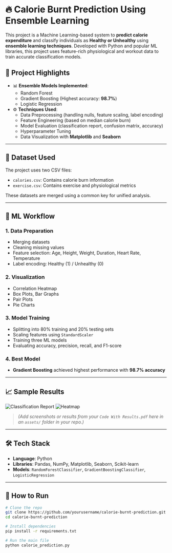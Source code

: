 # 🔥 Calorie Burnt Prediction Using Ensemble Learning

This project is a Machine Learning-based system to **predict calorie expenditure** and classify individuals as **Healthy or Unhealthy** using **ensemble learning techniques**. Developed with Python and popular ML libraries, this project uses feature-rich physiological and workout data to train accurate classification models.

## 🚀 Project Highlights

- 📊 **Ensemble Models Implemented**:
  - Random Forest
  - Gradient Boosting (Highest accuracy: **98.7%**)
  - Logistic Regression
- ⚙️ **Techniques Used**:
  - Data Preprocessing (handling nulls, feature scaling, label encoding)
  - Feature Engineering (based on median calorie burn)
  - Model Evaluation (classification report, confusion matrix, accuracy)
  - Hyperparameter Tuning
  - Data Visualization with **Matplotlib** and **Seaborn**

---

## 📁 Dataset Used

The project uses two CSV files:
- `calories.csv`: Contains calorie burn information
- `exercise.csv`: Contains exercise and physiological metrics

These datasets are merged using a common key for unified analysis.

---

## 🧠 ML Workflow

### 1. Data Preparation
- Merging datasets
- Cleaning missing values
- Feature selection: Age, Height, Weight, Duration, Heart Rate, Temperature
- Label encoding: Healthy (1) / Unhealthy (0)

### 2. Visualization
- Correlation Heatmap
- Box Plots, Bar Graphs
- Pair Plots
- Pie Charts

### 3. Model Training
- Splitting into 80% training and 20% testing sets
- Scaling features using `StandardScaler`
- Training three ML models
- Evaluating accuracy, precision, recall, and F1-score

### 4. Best Model
- **Gradient Boosting** achieved highest performance with **98.7% accuracy**

---

## 📈 Sample Results

![Classification Report](assets/classification_report.png)
![Heatmap](assets/heatmap.png)

> *(Add screenshots or results from your `Code With Results.pdf` here in an `assets/` folder in your repo.)*

---

## 🛠️ Tech Stack

- **Language**: Python
- **Libraries**: Pandas, NumPy, Matplotlib, Seaborn, Scikit-learn
- **Models**: `RandomForestClassifier`, `GradientBoostingClassifier`, `LogisticRegression`

---

## 📂 How to Run

```bash
# Clone the repo
git clone https://github.com/yourusername/calorie-burnt-prediction.git
cd calorie-burnt-prediction

# Install dependencies
pip install -r requirements.txt

# Run the main file
python calorie_prediction.py
